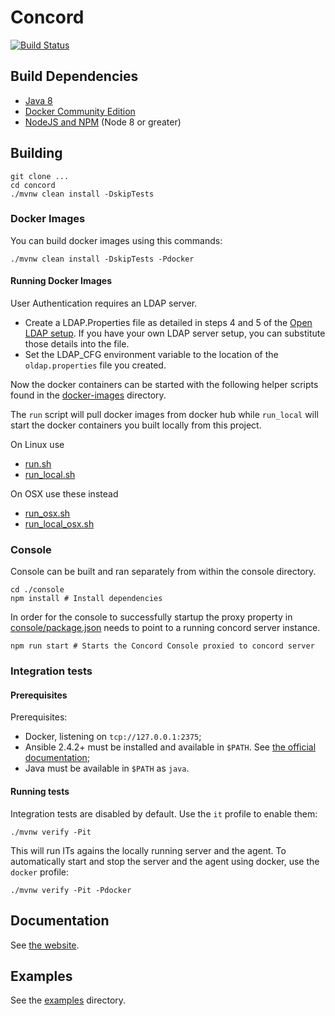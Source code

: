 # Concord

[![Build Status](https://ci.walmart.com/buildStatus/icon?job=concord)](https://ci.walmart.com/job/concord/)

## Build Dependencies

- [Java 8](http://www.oracle.com/technetwork/java/javase/downloads/jdk8-downloads-2133151.html)
- [Docker Community Edition](https://www.docker.com/community-edition)
- [NodeJS and NPM](https://nodejs.org/en/download/) (Node 8 or greater)

## Building

```shell
git clone ...
cd concord
./mvnw clean install -DskipTests
```

### Docker Images

You can build docker images using this commands:

```shell
./mvnw clean install -DskipTests -Pdocker
```

#### Running Docker Images

User Authentication requires an LDAP server.

- Create a LDAP.Properties file as detailed in steps 4 and 5 of the [Open LDAP setup](https://github.com/takari/concord/blob/openldap-setup/docs/openldap/README.md). If you have your own LDAP server setup, you can substitute those details into the file.
- Set the LDAP_CFG environment variable to the location of the `oldap.properties` file you created.

Now the docker containers can be started with the following helper scripts found in the [docker-images](docker-images) directory.

The `run` script will pull docker images from docker hub while `run_local` will start the docker containers you built locally from this project.

On Linux use

- [run.sh](docker-images/run.sh)
- [run_local.sh](docker-images/run_local.sh)

On OSX use these instead

- [run_osx.sh](docker-images/run_osx.sh)
- [run_local_osx.sh](docker-images/run_local_osx.sh)

### Console

Console can be built and ran separately from within the console directory.

```shell
cd ./console
npm install # Install dependencies
```

In order for the console to successfully startup the proxy property in [console/package.json](console/package.json) needs to point to a running concord server instance.

```shell
npm run start # Starts the Concord Console proxied to concord server
```

### Integration tests

#### Prerequisites

Prerequisites:

- Docker, listening on `tcp://127.0.0.1:2375`;
- Ansible 2.4.2+ must be installed and available in `$PATH`.
  See [the official documentation](http://docs.ansible.com/ansible/intro_installation.html);
- Java must be available in `$PATH` as `java`.

#### Running tests

Integration tests are disabled by default. Use the `it` profile to enable them:

```shell
./mvnw verify -Pit
```

This will run ITs agains the locally running server and the agent.
To automatically start and stop the server and the agent using docker, use the
`docker` profile:

```shell
./mvnw verify -Pit -Pdocker
```

## Documentation

See [the website](http://concord.walmart.com).

## Examples

See the [examples](examples) directory.
